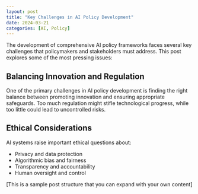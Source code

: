 ```yaml
---
layout: post
title: "Key Challenges in AI Policy Development"
date: 2024-03-21
categories: [AI, Policy]
---
```


The development of comprehensive AI policy frameworks faces several key challenges that policymakers and stakeholders must address. This post explores some of the most pressing issues:

## Balancing Innovation and Regulation

One of the primary challenges in AI policy development is finding the right balance between promoting innovation and ensuring appropriate safeguards. Too much regulation might stifle technological progress, while too little could lead to uncontrolled risks.

## Ethical Considerations

AI systems raise important ethical questions about:
- Privacy and data protection
- Algorithmic bias and fairness
- Transparency and accountability
- Human oversight and control

[This is a sample post structure that you can expand with your own content] 